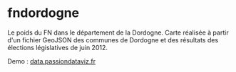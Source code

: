 fndordogne
==========

Le poids du FN dans le département de la Dordogne.
Carte réalisée à partir d'un fichier GeoJSON des communes de Dordogne et des résultats des élections législatives de juin 2012.

Demo : [data.passiondataviz.fr](http://data.passiondataviz.fr/fndordogne/)
